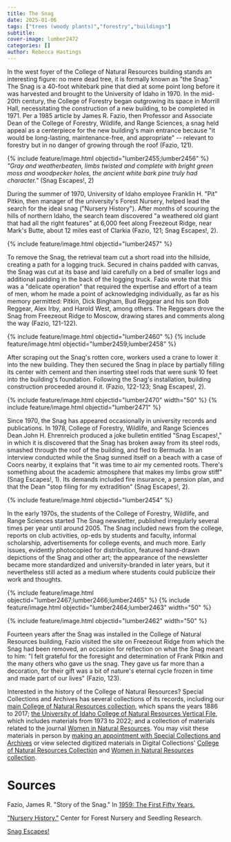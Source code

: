 ```yaml
---
title: The Snag
date: 2025-01-06
tags: ["trees (woody plants)","forestry","buildings"]
subtitle: 
cover-image: lumber2472
categories: []
author: Rebecca Hastings
---
```

In the west foyer of the College of Natural Resources building stands an interesting figure: no mere dead tree, it is formally known as "the Snag." The Snag is a 40-foot whitebark pine that died at some point long before it was harvested and brought to the University of Idaho in 1970. In the mid-20th century, the College of Forestry began outgrowing its space in Morrill Hall, necessitating the construction of a new building, to be completed in 1971. Per a 1985 article by James R. Fazio, then Professor and Associate Dean of the College of Forestry, Wildlife, and Range Sciences, a snag held appeal as a centerpiece for the new building's main entrance because "it would be long-lasting, maintenance-free, and appropriate" -- relevant to forestry but in no danger of growing through the roof (Fazio, 121). 

{% include feature/image.html objectid="lumber2455;lumber2456" %}
*"Gray and weatherbeaten, limbs twisted and complete with bright green moss and woodpecker holes, the ancient white bark pine truly had character."* (Snag Escapes!, 2)

During the summer of 1970, University of Idaho employee Franklin H. "Pit" Pitkin, then manager of the university's Forest Nursery, helped lead the search for the ideal snag ("Nursery History"). After months of scouring the hills of northern Idaho, the search team discovered "a weathered old giant that had all the right features" at 6,000 feet along Freezeout Ridge, near Mark's Butte, about 12 miles east of Clarkia (Fazio, 121; Snag Escapes!, 2).

{% include feature/image.html objectid="lumber2457" %}

To remove the Snag, the retrieval team cut a short road into the hillside, creating a path for a logging truck. Secured in chains padded with canvas, the Snag was cut at its base and laid carefully on a bed of smaller logs and additional padding in the back of the logging truck. Fazio wrote that this was a "delicate operation" that required the expertise and effort of a team of men, whom he made a point of acknowledging individually, as far as his memory permitted: Pitkin, Dick Bingham, Bud Reggear and his son Bob Reggear, Alex Irby, and Harold West, among others. The Reggears drove the Snag from Freezeout Ridge to Moscow, drawing stares and comments along the way (Fazio, 121-122). 

{% include feature/image.html objectid="lumber2460" %}
{% include feature/image.html objectid="lumber2459;lumber2458" %}

After scraping out the Snag's rotten core, workers used a crane to lower it into the new building. They then secured the Snag in place by partially filling its center with cement and then inserting steel rods that were sunk 10 feet into the building's foundation. Following the Snag's installation, building construction proceeded around it. (Fazio, 122-123; Snag Escapes!, 2).

{% include feature/image.html objectid="lumber2470" width="50" %}
{% include feature/image.html objectid="lumber2471" %}

Since 1970, the Snag has appeared occasionally in university records and publications. In 1978, College of Forestry, Wildlife, and Range Sciences Dean John H. Ehrenreich produced a joke bulletin entitled "Snag Escapes!," in which it is discovered that the Snag has broken away from its steel rods, smashed through the roof of the building, and fled to Bermuda. In an interview conducted while the Snag sunned itself on a beach with a case of Coors nearby, it explains that "it was time to air my cemented roots. There's something about the academic atmosphere that makes my limbs grow stiff" (Snag Escapes!, 1). Its demands included fire insurance, a pension plan, and that the Dean "stop filing for my extradition" (Snag Escapes!, 2).  

{% include feature/image.html objectid="lumber2454" %}

In the early 1970s, the students of the College of Forestry, Wildlife, and Range Sciences started The Snag newsletter, published irregularly several times per year until around 2005. The Snag included news from the college, reports on club activities, op-eds by students and faculty, informal scholarship, advertisements for college events, and much more. Early issues, evidently photocopied for distribution, featured hand-drawn depictions of the Snag and other art; the appearance of the newsletter became more standardized and university-branded in later years, but it nevertheless still acted as a medium where students could publicize their work and thoughts. 

{% include feature/image.html objectid="lumber2467;lumber2466;lumber2465" %}
{% include feature/image.html objectid="lumber2464;lumber2463" width="50" %}


{% include feature/image.html objectid="lumber2462" width="50" %}

Fourteen years after the Snag was installed in the College of Natural Resources building, Fazio visited the site on Freezeout Ridge from which the Snag had been removed, an occasion for reflection on what the Snag meant to him: "I felt grateful for the foresight and determination of Frank Pitkin and the many others who gave us the snag. They gave us far more than a decoration, for their gift was a bit of nature's eternal cycle frozen in time and made part of our lives" (Fazio, 123). 

Interested in the history of the College of Natural Resources? Special Collections and Archives has several collections of its records, including our [main College of Natural Resources collection](https://archiveswest.orbiscascade.org/ark:80444/xv638509), which spans the years 1886 to 2017; [the University of Idaho College of Natural Resources Vertical File](https://archiveswest.orbiscascade.org/ark:80444/xv202280), which includes materials from 1973 to 2022; and a collection of materials related to the journal [Women in Natural Resources](https://archiveswest.orbiscascade.org/ark:80444/xv702668?q=college%20of%20natural%20resources). You may visit these materials in person by [making an appointment with Special Collections and Archives](https://www.lib.uidaho.edu/special-collections/) or view selected digitized materials in Digital Collections' [College of Natural Resources Collection](https://www.lib.uidaho.edu/digital/cnr/) and [Women in Natural Resources collection](https://www.lib.uidaho.edu/digital/winr/).


# Sources


Fazio, James R. "Story of the Snag." In [1959: The First Fifty Years.](https://www.lib.uidaho.edu/digital/cnr/items/cnr003.html#cnr021)

["Nursery History."](https://www.uidaho.edu/cnr/center-for-forest-nursery-and-seedling-research/pitkin/nursery-history) Center for Forest Nursery and Seedling Research.

[Snag Escapes!](https://www.lib.uidaho.edu/digital/cnr/items/cnr026.html)
